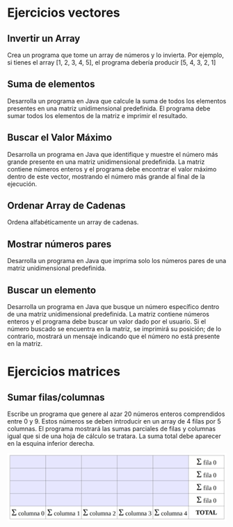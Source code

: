 # Ejercicios vectores
## Invertir un Array
Crea un programa que tome un array de números y lo invierta.
Por ejemplo, si tienes el array [1, 2, 3, 4, 5], el programa debería producir [5, 4, 3, 2, 1]

## Suma de elementos
Desarrolla un programa en Java que calcule la suma de todos los elementos presentes en una matriz unidimensional predefinida. El programa debe sumar todos los elementos de la matriz e imprimir el resultado.

## Buscar el Valor Máximo
Desarrolla un programa en Java que identifique y muestre el número más grande presente en una matriz unidimensional 
predefinida. La matriz contiene números enteros y el programa debe encontrar el valor máximo dentro de este vector, 
mostrando el número más grande al final de la ejecución.

## Ordenar Array de Cadenas
Ordena alfabéticamente un array de cadenas.

## Mostrar números pares
Desarrolla un programa en Java que imprima solo los números pares de una matriz unidimensional predefinida.

## Buscar un elemento
Desarrolla un programa en Java que busque un número específico dentro de una matriz unidimensional predefinida. La matriz contiene números enteros y el programa debe buscar un valor dado por el usuario. Si el número buscado se encuentra en la matriz, se imprimirá su posición; de lo contrario, mostrará un mensaje indicando que el número no está presente en la matriz.

# Ejercicios matrices

## Sumar filas/columnas
Escribe un programa que genere al azar 20 números enteros comprendidos entre 0 y 9. Estos números se deben introducir en un array de 4 filas por 5 columnas.
El programa mostrará las sumas parciales de filas y columnas igual que si de una hoja de cálculo se tratara. La suma total debe aparecer en la esquina inferior derecha.

![sumatorio](images/sumatorio.png)
